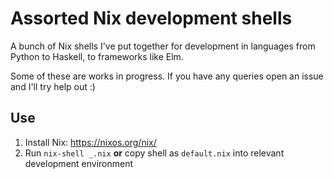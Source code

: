 # Assorted Nix development shells

A bunch of Nix shells I've put together for development in languages from Python to Haskell, to frameworks like Elm.

Some of these are works in progress. If you have any queries open an issue and I'll try help out :)

## Use

1. Install Nix: https://nixos.org/nix/
2. Run `nix-shell _.nix` **or** copy shell as `default.nix` into relevant development environment
